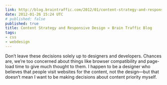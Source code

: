 ```yaml
---
link: http://blog.braintraffic.com/2012/01/content-strategy-and-responsive-design/?utm_source=feedburner&utm_medium=feed&utm_campaign=Feed%3A+NiceWebType+%28Nice+Web+Type%29
date: 2012-01-26 15:24 UTC
# published: false
published: true
title: Content Strategy and Responsive Design « Brain Traffic Blog
tags:
- css
- webdesign
---
```


Don’t leave these decisions solely up to designers and developers. Chances are, we’re too concerned about things like browser compatibility and page-load time to give much thought to them. I happen to be a designer who believes that people visit websites for the content, not the design—but that doesn’t mean I want to be making decisions about content priority myself.

